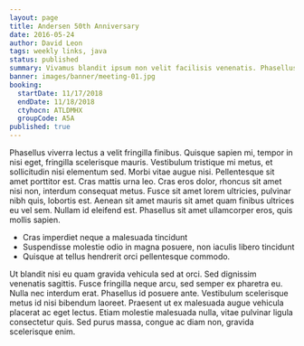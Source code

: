 ```yaml
---
layout: page
title: Andersen 50th Anniversary
date: 2016-05-24
author: David Leon
tags: weekly links, java
status: published
summary: Vivamus blandit ipsum non velit facilisis venenatis. Phasellus auctor, nisi.
banner: images/banner/meeting-01.jpg
booking:
  startDate: 11/17/2018
  endDate: 11/18/2018
  ctyhocn: ATLDMHX
  groupCode: A5A
published: true
---
```

Phasellus viverra lectus a velit fringilla finibus. Quisque sapien mi, tempor in nisi eget, fringilla scelerisque mauris. Vestibulum tristique mi metus, et sollicitudin nisi elementum sed. Morbi vitae augue nisi. Pellentesque sit amet porttitor est. Cras mattis urna leo. Cras eros dolor, rhoncus sit amet nisi non, interdum consequat metus. Fusce sit amet lorem ultricies, pulvinar nibh quis, lobortis est. Aenean sit amet mauris sit amet quam finibus ultrices eu vel sem. Nullam id eleifend est. Phasellus sit amet ullamcorper eros, quis mollis sapien.

* Cras imperdiet neque a malesuada tincidunt
* Suspendisse molestie odio in magna posuere, non iaculis libero tincidunt
* Quisque at tellus hendrerit orci pellentesque commodo.

Ut blandit nisi eu quam gravida vehicula sed at orci. Sed dignissim venenatis sagittis. Fusce fringilla neque arcu, sed semper ex pharetra eu. Nulla nec interdum erat. Phasellus id posuere ante. Vestibulum scelerisque metus id nisi bibendum laoreet. Praesent ut ex malesuada augue vehicula placerat ac eget lectus. Etiam molestie malesuada nulla, vitae pulvinar ligula consectetur quis. Sed purus massa, congue ac diam non, gravida scelerisque enim.
